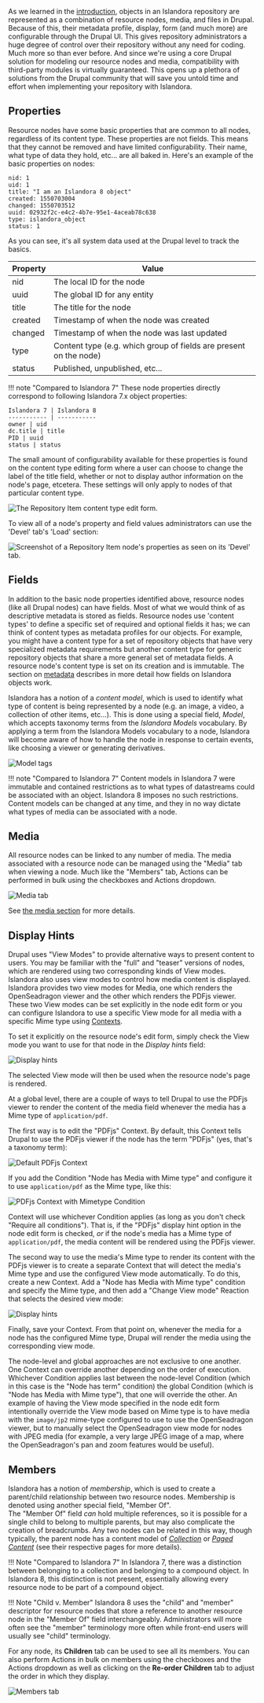 As we learned in the [introduction](user-intro.md), objects in an Islandora repository are 
represented as a combination of resource nodes, media, and files in Drupal.
Because of this, their metadata profile, display, form (and much more) are configurable through
the Drupal UI.  This gives repository administrators a huge degree of control over their repository
without any need for coding. Much more so than ever before. And since we're using a core Drupal
solution for modeling our resource nodes and media, compatibility with third-party modules is virtually guaranteed.
This opens up a plethora of solutions from the Drupal community that will save you untold time
and effort when implementing your repository with Islandora.

## Properties

Resource nodes have some basic properties that are common to all nodes, regardless 
of its content type.  These properties are not fields.  This means that they 
cannot be removed and have limited configurability. Their name, what type of 
data they hold, etc... are all baked in.
Here's an example of the basic properties on nodes:

```
nid: 1
uid: 1
title: "I am an Islandora 8 object"
created: 1550703004
changed: 1550703512
uuid: 02932f2c-e4c2-4b7e-95e1-4aceab78c638
type: islandora_object
status: 1
```

As you can see, it's all system data used at the Drupal level to track the basics.

Property | Value
------------ | -------------
nid | The local ID for the node
uuid | The global ID for any entity
title | The title for the node
created | Timestamp of when the node was created
changed | Timestamp of when the node was last updated
type | Content type (e.g. which group of fields are present on the node)
status | Published, unpublished, etc...

!!! note "Compared to Islandora 7"
    These node properties directly correspond to following Islandora 7.x object properties:

    Islandora 7 | Islandora 8
    ----------- | -----------
    owner | uid
    dc.title | title
    PID | uuid
    status | status

The small amount of configurability available for these properties is found on the 
content type editing form where a user can choose to change the label of the
title field, whether or not to display author information on the node's page,
etcetera. These settings will only apply to nodes of that particular content type.

![The Repository Item content type edit form.](../assets/resource_nodes_repo_item_edit_form.png)

To view all of a node's property and field values administrators can use the 'Devel'
tab's 'Load' section:

![Screenshot of a Repository Item node's properties as seen on its 'Devel' tab.](../assets/resource_nodes_properties_devel.png)

## Fields

In addition to the basic node properties identified above, resource nodes (like all Drupal nodes) can have fields.
Most of what we would think of as descriptive metadata is stored as fields. Resource nodes use 'content types' to define a specific set of required and optional
fields it has; we can think of content types as metadata profiles for our objects.
For example, you might have a content type for a set of repository objects that have very specialized metadata requirements but
another content type for generic repository objects that share a more general set of metadata fields.
A resource node's content type is set on its creation and is immutable.
The section on [metadata](metadata.md) describes in more detail how fields on Islandora objects work.

Islandora has a notion of a _content model_, which is used to identify what type of content is
being represented by a node (e.g. an image, a video, a collection of other items, etc...). This is done
using a special field, _Model_, which accepts taxonomy terms from the _Islandora Models_ vocabulary.
By applying a term from the Islandora Models vocabulary to a node, Islandora will become aware
of how to handle the node in response to certain events, like choosing a viewer or generating derivatives.

![Model tags](../assets/resource_nodes_model_tags.png)

!!! note "Compared to Islandora 7"
    Content models in Islandora 7 were immutable and contained restrictions as to what
    types of datastreams could be associated with an object.  Islandora 8 imposes no such
    restrictions. Content models can be changed at any time, and they in no way dictate what
    types of media can be associated with a node.

## Media

All resource nodes can be linked to any number of media.  The media associated with a resource node can be managed using the "Media" tab when viewing a node.  Much like
the "Members" tab, Actions can be performed in bulk using the checkboxes and Actions dropdown.

![Media tab](../assets/resource_nodes_media_tab.png)

See [the media section](media.md) for more details.

## Display Hints

Drupal uses "View Modes" to provide alternative ways to present content to users. You may be familiar with the "full" and "teaser" versions of nodes, which are rendered using two corresponding kinds of View modes. Islandora also uses view modes to control how media content is displayed. Islandora provides two view modes for Media, one which renders the OpenSeadragon viewer and the other which renders the PDFjs viewer. These two View modes can be set explicitly in the node edit form or you can configure Islandora to use a specific View mode for all media with a specific Mime type using [Contexts](context.md).

To set it explicitly on the resource node's edit form, simply check the View mode you want to use for that node in the _Display hints_ field:

![Display hints](../assets/resource_nodes_display_hints.png)

The selected View mode will then be used when the resource node's page is rendered.

At a global level, there are a couple of ways to tell Drupal to use the PDFjs viewer to render the content of the media field whenever the media has a Mime type of `application/pdf`.

The first way is to edit the "PDFjs" Context. By default, this Context tells Drupal to use the PDFjs viewer if the node has the term "PDFjs" (yes, that's a taxonomy term):

![Default PDFjs Context](../assets/resource_nodes_pdfjs_context_default.png)

If you add the Condition "Node has Media with Mime type" and configure it to use `application/pdf` as the Mime type, like this:

![PDFjs Context with Mimetype Condition](../assets/resource_nodes_pdfjs_context_with_mimetype.png)

Context will use whichever Condition applies (as long as you don't check "Require all conditions"). That is, if the "PDFjs" display hint option in the node edit form is checked, *or* if the node's media has a Mime type of `application/pdf`, the media content will be rendered using the PDFjs viewer.

The second way to use the media's Mime type to render its content with the PDFjs viewer is to create a separate Context that will detect the media's Mime type and use the configured View mode automatically. To do this, create a new Context. Add a "Node has Media with Mime type" condition and specify the Mime type, and then add a "Change View mode" Reaction that selects the desired view mode:

![Display hints](../assets/resource_nodes_view_mode_context.png)

Finally, save your Context. From that point on, whenever the media for a node has the configured Mime type, Drupal will render the media using the corresponding view mode.

The node-level and global approaches are not exclusive to one another. One Context can override another depending on the order of execution. Whichever Condition applies last between the node-level Condition (which in this case is the "Node has term" condition) the global Condition (which is "Node has Media with Mime type"), that one will override the other. An example of having the View mode specified in the node edit form intentionally override the View mode based on Mime type is to have media with the `image/jp2` mime-type configured to use to use the OpenSeadragon viewer, but to manually select the OpenSeadragon view mode for nodes with JPEG media (for example, a very large JPEG image of a map, where the OpenSeadragon's pan and zoom features would be useful).

## Members

Islandora has a notion of _membership_, which is used to create a parent/child relationship between
two resource nodes. Membership is denoted using another special field, "Member Of".  
The "Member Of" field _can_ hold multiple references, so it is possible for a
single child to belong to multiple parents, but may also complicate the creation of breadcrumbs.
Any two nodes can be related in this way, though typically, the parent node has a content
model of [_Collection_](collections.md) or [_Paged Content_](paged-content.md) (see their respective pages for more details).

!!! Note "Compared to Islandora 7"
    In Islandora 7, there was a distinction between belonging to a collection and belonging to
    a compound object.  In Islandora 8, this distinction is not present, essentially allowing every 
    resource node to be part of a compound object.

!!! Note "Child v. Member"
    Islandora 8 uses the "child" and "member" descriptor for resource nodes that 
    store a reference to another resource node in the "Member Of" field interchangeably. 
    Administrators will more often see the "member" terminology more often while 
    front-end users will usually see "child" terminology.

For any node, its **Children** tab can be used to see all its members.  You can also perform Actions in
bulk on members using the checkboxes and the Actions dropdown as well as clicking
on the **Re-order Children** tab to adjust the order in which they display.

![Members tab](../assets/resource_nodes_children_tab.png)
